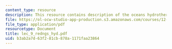 ```yaml
---
content_type: resource
description: This resource contains description of the oceans hydrothermal systems.
file: https://ol-ocw-studio-app-production.s3.amazonaws.com/courses/12-742-marine-chemistry-fall-2006/b3ab2a7d63f281cb878a1171faa23864_lec_9_redngs_hyd.pdf
file_type: application/pdf
resourcetype: Document
title: lec_9_redngs_hyd.pdf
uid: b3ab2a7d-63f2-81cb-878a-1171faa23864
---
```

